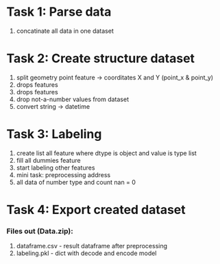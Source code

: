 # Task 1: Parse data

1. concatinate all data in one dataset


# Task 2: Create structure dataset

1. split geometry point feature -> coorditates X and Y (point_x & point_y)
2. drops features
3. drops features
4. drop not-a-number values from dataset
5. convert string -> datetime

# Task 3: Labeling

1. create list all feature where dtype is object and value is type list
2. fill all dummies feature
3. start labeling other features
4. mini task: preprocessing address
5. all data of number type and count nan = 0

# Task 4: Export created dataset

### Files out (Data.zip):

1. dataframe.csv - result dataframe after preprocessing
2. labeling.pkl - dict with decode and encode model
